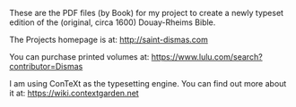 
These are the PDF files (by Book) for my project to create a newly
typeset edition of the (original, circa 1600) Douay-Rheims Bible.

The Projects homepage is at:
http://saint-dismas.com

You can purchase printed volumes at:
https://www.lulu.com/search?contributor=Dismas

I am using ConTeXt as the typesetting engine. You can find out more
about it at:
https://wiki.contextgarden.net

